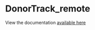 # DonorTrack_remote

View the documentation [available here](https://hunterdobb.github.io/DonorTrack_remote/documentation/donortrack/)
